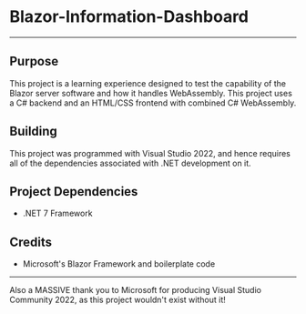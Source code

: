 # Blazor-Information-Dashboard
---

## Purpose
This project is a learning experience designed to test the capability of the Blazor server software and how it handles WebAssembly. This project uses a C# backend and an HTML/CSS frontend with combined C# WebAssembly.

## Building
This project was programmed with Visual Studio 2022, and hence requires all of the dependencies associated with .NET development on it.

## Project Dependencies
- .NET 7 Framework

## Credits
- Microsoft's Blazor Framework and boilerplate code

---
Also a MASSIVE thank you to Microsoft for producing Visual Studio Community 2022, as this project wouldn't exist without it!

